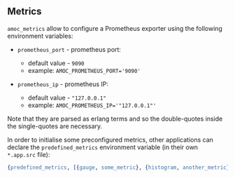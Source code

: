 ## Metrics

`amoc_metrics` allow to configure a Prometheus exporter using the following environment variables:

* `prometheus_port` - prometheus port:
    * default value - `9090`
    * example: `AMOC_PROMETHEUS_PORT='9090'`

* `prometheus_ip` - prometheus IP:
    * default value - `"127.0.0.1"`
    * example: `AMOC_PROMETHEUS_IP='"127.0.0.1"'`

Note that they are parsed as erlang terms and so the double-quotes inside the single-quotes are
necessary.

In order to initialise some preconfigured metrics,
other applications can declare the `predefined_metrics`
environment variable (in their own `*.app.src` file):
```erl
{predefined_metrics, [{gauge, some_metric}, {histogram, another_metric}]}
```
